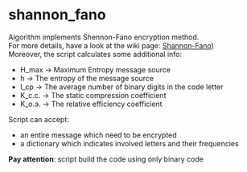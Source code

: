 shannon_fano
============

Algorithm implements Shennon-Fano encryption method.<br>
For more details, have a look at the wiki page: [Shannon-Fano](https://en.wikipedia.org/wiki/Shannon%E2%80%93Fano_coding))<br>
Moreover, the script calculates some additional info:

<ul>
    <li>H_max -> Maximum Entropy message source</li>
    <li>h -> The entropy of the message source</li>
    <li>l_cp -> The average number of binary digits in the code letter</li>
    <li>K_c.c. -> The static compression coefficient</li>
    <li>K_o.э. -> The relative efficiency coefficient</li>
</ul>

Script can accept:
<ul>
    <li>an entire message which need to be encrypted</li>
    <li>a dictionary which indicates involved letters and their frequencies</li>
</ul>

__Pay attention__: script build the code using only binary code